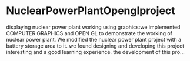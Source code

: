 # NuclearPowerPlantOpenglproject


displaying nuclear power plant working using graphics:we implemented COMPUTER GRAPHICS and OPEN GL to demonstrate the working of nuclear power plant. We modified the nuclear power plant project with a battery storage area to it. we found designing and developing this project interesting and a good learning experience. the development of this pro…

